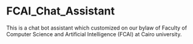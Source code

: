 # FCAI_Chat_Assistant
This is a chat bot assistant which customized on our bylaw of Faculty of Computer Science and Artificial Intelligence (FCAI) at Cairo university.
